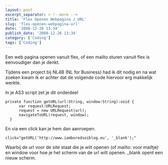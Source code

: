 ```yaml
---
layout: post
excerpt_separator: < !--more -->
title: 'Flex Openen Webpagina / URL'
slug: 'flex-openen-webpagina-url'
date: '2008-12-26 13:34'
publish_date: '2008-12-26 13:34'
category: ['Coding']
tags: ['Coding']
---
```

Een web pagina openen vanuit flex, of een mailto sturen vanuit flex is
eenvoudiger dan je denkt.  
  
Tijdens een project bij NL4B (NL for Business) had ik dit nodig en na wat
zoeken kwam ik er achter dat de volgende code hiervoor erg makkelijk werkte.  
  
  
  
In je AS3 script zet je dit onderdeel

    
    
    private function getURL(url:String, window:String):void {  
          var request:URLRequest;  
          request = new URLRequest(url);  
          navigateToURL(request, window);  
      }

En via een click kan je hem dan aanroepen.

    
    
    click="getURL('http://www.iamboredsoiblog.eu', '_blank');"

Waarbij de url voor de site staat die je wilt openen (of mailto: voor mailtje)
en window voor hoe je het scherm van de url wilt openen. _blank opent een
nieuw scherm.

